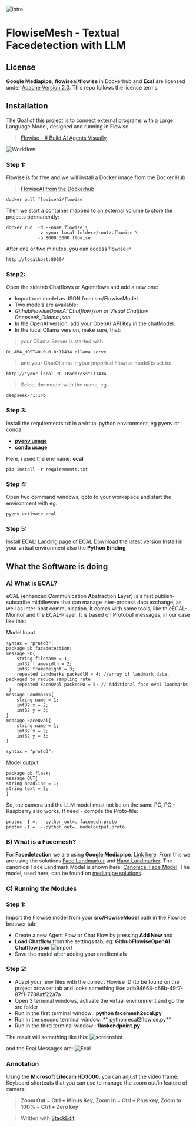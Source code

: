 ![intro](intro.png)
# FlowiseMesh - Textual Facedetection with LLM

## License 
**Google Mediapipe**, **flowiseai/flowise** in Dockerhub and **Ecal** are licensed under [Apache Version 2.0](https://www.apache.org/licenses/LICENSE-2.0). This repo follows the licence terms.

## Installation
The Goal of this project is to connect external programs with a Large Language Model, designed and running in Flowise.
> [Flowise - # Build AI Agents Visually ](https://flowiseai.com/)

![Workflow](workflow.jpg)

### Step 1:
Flowise is for free and we will install a Docker image from the Docker Hub
> [FlowiseAI from the Dockerhub](https://hub.docker.com/r/flowiseai/flowise)

    docker pull flowiseai/flowise

Then we start a container mapped to an external volume to store the projects permanently:

    docker run 	-d --name flowise \
			    -v <your local folder>/root/.flowise \
			    -p 8000:3000 flowise
After one or two minutes, you can access flowise in

    http://localhost:8000/

### Step2:
Open the sidetab Chatflows or Agentflows and add a new one:

 - Import one model as JSON from src/FlowiseModel. 
 - Two models are available: 
 - *GithubFlowiseOpenAI Chatflow.json* or *Visual Chatflow Deepseek_Ollama.json*
 - In the OpenAI version, add your OpenAI API Key in the chatModel.
 - In the local Ollama version, make sure, that:
> your Ollama Server is started with:

    OLLAMA_HOST=0.0.0.0:11434 ollama serve
> and your ChatOllama in your imported Flowise model is set to: 

    http://"your local PC IPaddress":11434

> Select the model with the name, eg. 

`deepseek-r1:14b`

### Step 3:
Install the requirements.txt in a virtual python environment, eg pyenv or conda. 

 - [**pyenv usage**](https://realpython.com/intro-to-pyenv/) 
 - [**conda usage**](https://www.geeksforgeeks.org/set-up-virtual-environment-for-python-using-anaconda/)

Here, i used the env name: **ecal**

    pip install -r requirements.txt

### Step 4: 
Open two command windows, goto to your workspace and start the environment with eg.

    pyenv activate ecal

### Step 5: 
Install ECAL:
[Landing page of ECAL](https://eclipse-ecal.github.io/ecal/stable/index.html)
[Download the latest version](https://eclipse-ecal.github.io/ecal/releases/)
Install in your virtual environment also the **Python Binding**

## What the Software is doing

### A) What is ECAL?
eCAL (**e**nhanced **C**ommunication **A**bstraction **L**ayer) is a fast publish-subscribe middleware that can manage inter-process data exchange, as well as inter-host communication.
It comes with some tools, like th eECAL-Monitor and the ECAL-Player.
It is based on Protobuf messages, in our case like this:

Model Input

    syntax = "proto3";
    package pb.facedetection;
    message FD{
	    string filename = 1;
	    int32 framewidth = 2;
	    int32 frameheight = 3;
	    repeated Landmarks packedlM = 4; //array of landmark data, packaged to reduce sampling rate
	    repeated FaceOval packedFO = 5; // Additional face oval landmarks
	 }
	message Landmarks{
	    string name = 1;
	    int32 x = 2;
	    int32 y = 3;
	}
	message FaceOval{
	    string name = 1;
	    int32 x = 2;
	    int32 y = 3;
	}

	syntax = "proto3";

Model output

	package pb.flask;
	message OUT{
    string headline = 1;
    string text = 2;
    }




So, the camera und the LLM model must not be on the same PC, PC - Raspberry also works.
If need - compile the Proto-file:

    protoc -I =. --python_out=. facemesh.proto
    protoc -I =. --python_out=. modeloutput.proto

### B) What is a Facemesh?

For **Facedetection** we are using **Google Mediapipe**. [Link here](https://developers.google.com/mediapipe/solutions). From this we are using the solutions [Face Landmarker](https://developers.google.com/mediapipe/solutions/vision/face_landmarker) and [Hand Landmarker](https://developers.google.com/mediapipe/solutions/vision/hand_landmarker). The canonical Face Landmark Model is shown here: [Canonical Face Model](https://github.com/google/mediapipe/issues/1854). The model, used here, can be found on [mediapipe solutions](https://github.com/google/mediapipe/blob/master/docs/solutions/models.md).

### C) Running the Modules
### Step 1:
Import the Flowise model from your **src/FlowiseModel** path in the Flowise broswer tab:

- Create a new Agent Flow or Chat Flow by pressing **Add New** and
- **Load Chatflow** from the settings tab, eg: **GithubFlowiseOpenAI Chatflow.json**
![import](import.png)
- Save the model after adding your creditentials
### Step 2:
 - Adapt your .env files with the correct Flowise ID (to be found on the project browser tab and looks something like: adb94663-c66b-49f7-87f1-7788aff22a7a
 - Open 3 terminal windows, activate the virtual environment and go the src folder
 - Run in the first terminal window : **python facemesh2ecal.py**
 - Run in the second terminal window: ** python ecal2flowise.py**
 - Run in the third terminal window : **flaskendpoint.py**

The result will something like this:
![screenshot](running.png)

and the Ecal Messages are:
![Ecal](ecal_setup.png)

### Annotation
Using the  **Microsoft Lifecam HD3000**, you can adjust the video frame.
Keyboard shortcuts that you can use to manage the zoom out/in feature of camera:
> **Zoom Out = Ctrl + Minus Key, Zoom In = Ctrl + Plus key, Zoom to 100% = Ctrl + Zero key**

> Written with [StackEdit](https://stackedit.io/).
